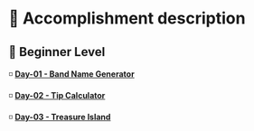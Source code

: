 <h1> 🌟 Accomplishment description</h1>
<h2> 📗 Beginner Level</h2>
<p>◽ <b><a href="https://github.com/LearnerAnuja/100-days-of-python/tree/main/Day1">Day-01 - Band Name Generator</a></b></p>
<p>◽ <b><a href="https://github.com/LearnerAnuja/100-days-of-python/tree/main/Day2">Day-02 - Tip Calculator</a></b></p>
<p>◽ <b><a href="https://github.com/LearnerAnuja/100-days-of-python/tree/main/Day3">Day-03 - Treasure Island</a></b></p>
 
  
 
  
